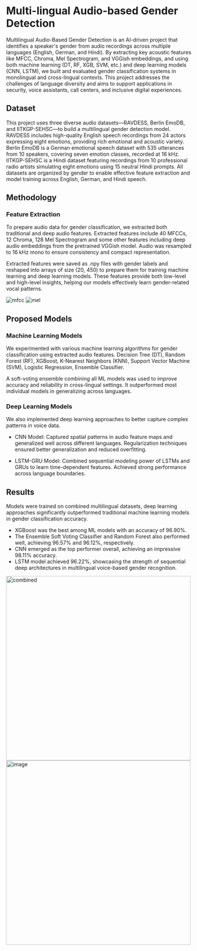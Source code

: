 
# Multi-lingual Audio-based Gender Detection

Multilingual Audio-Based Gender Detection is an AI-driven project that identifies a speaker's gender from audio recordings across multiple languages (English, German, and Hindi). By extracting key acoustic features like MFCC, Chroma, Mel Spectrogram, and VGGish embeddings, and using both machine learning (DT, RF, XGB, SVM, etc.) and deep learning models (CNN, LSTM), we built and evaluated gender classification systems in monolingual and cross-lingual contexts. This project addresses the challenges of language diversity and aims to support applications in security, voice assistants, call centers, and inclusive digital experiences.

## Dataset

This project uses three diverse audio datasets—RAVDESS, Berlin EmoDB, and IITKGP-SEHSC—to build a multilingual gender detection model. RAVDESS includes high-quality English speech recordings from 24 actors expressing eight emotions, providing rich emotional and acoustic variety. Berlin EmoDB is a German emotional speech dataset with 535 utterances from 10 speakers, covering seven emotion classes, recorded at 16 kHz. IITKGP-SEHSC is a Hindi dataset featuring recordings from 10 professional radio artists simulating eight emotions using 15 neutral Hindi prompts. All datasets are organized by gender to enable effective feature extraction and model training across English, German, and Hindi speech.

## Methodology 
### Feature Extraction

To prepare audio data for gender classification, we extracted both traditional and deep audio features. Extracted features include 40 MFCCs, 12 Chroma, 128 Mel Spectrogram and some other features including deep audio embeddings from the pretrained VGGish model. Audio was resampled to 16 kHz mono to ensure consistency and compact representation.

Extracted features were saved as .npy files with gender labels and reshaped into arrays of size (20, 450) to prepare them for training machine learning and deep learning models.
These features provide both low-level and high-level insights, helping our models effectively learn gender-related vocal patterns.

![mfcc](https://github.com/user-attachments/assets/85b83883-9807-410a-bce5-dc7f0f8a968d)
![mel](https://github.com/user-attachments/assets/7217c4c1-7695-42de-a142-d4b46d73686e)

## Proposed Models

### Machine Learning Models

We experimented with various machine learning algorithms for gender classification using extracted audio features. Decision Tree (DT), Random Forest (RF), XGBoost, K-Nearest Neighbors (KNN), Support Vector Machine (SVM), Logistic Regression, Ensemble Classifier.

A soft-voting ensemble combining all ML models was used to improve accuracy and reliability in cross-lingual settings. It outperformed most individual models in generalizing across languages.

### Deep Learning Models

We also implemented deep learning approaches to better capture complex patterns in voice data.

- CNN Model: Captured spatial patterns in audio feature maps and generalized well across different languages. Regularization techniques ensured better generalization and reduced overfitting.

- LSTM-GRU Model: Combined sequential modeling power of LSTMs and GRUs to learn time-dependent features. Achieved strong performance across language boundaries.

## Results

Models were trained on combined multilingual datasets, deep learning approaches significantly outperformed traditional machine learning models in gender classification accuracy.

- XGBoost was the best among ML models with an accuracy of 96.90%.
- The Ensemble Soft Voting Classifier and Random Forest also performed well, achieving 96.57% and 96.12%, respectively.
- CNN emerged as the top performer overall, achieving an impressive 98.11% accuracy.
- LSTM model achieved 96.22%, showcasing the strength of sequential deep architectures in multilingual voice-based gender recognition.

<img src="https://github.com/user-attachments/assets/376f068e-104b-4c83-9b1b-9f2cb43496a8" alt="combined" width="500"/>
<img src="https://github.com/user-attachments/assets/39de732e-dc80-4d6e-bd0c-60ba0185e3cd" alt="image" width="500"/>

